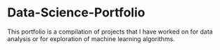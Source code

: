 # Data-Science-Portfolio
This portfolio is a compilation of projects that I have worked on for data analysis or for exploration of machine learning algorithms.
